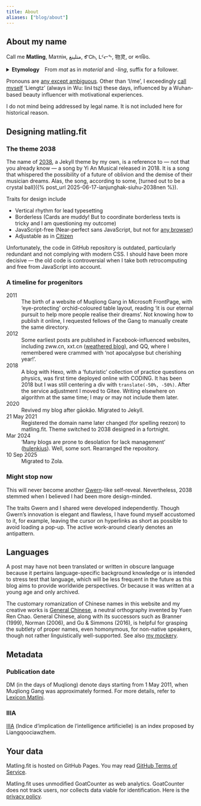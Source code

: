 ```yaml
---
title: About
aliases: ["blog/about"]
---
```


## About my name

Call me **Matling**, <bdi lang="uk">Матлін</bdi>, <bdi>متلينغ</bdi>, ᎹᏟᏂ, ᒪᑦᓕᖕ, 物灵, or 𑂧𑂞𑂪𑂱𑂑.

<details>
<summary><b>Etymology&emsp;</b>From <i>mat</i> as in <i>material</i> and <i>-ling</i>, suffix for a follower.</summary>
<p>Ahem.
<p>For though pedantic enough, I attribute the name to <cite>Tsieushaeng Fuh</cite> by Euyang Sieu.</p>
<blockquote>The verdant is unsentimental, fading into nothing now and then. Humans are animals, but the paragon of them.<br>草木无情，有时飘零。人为动物，惟物之灵。</blockquote>
<p>Surface analysis influenced by Sky Darmos’ <cite>The German Language in Chinese Script</cite>. The quackery is adequate for <a href="https://lex.matling.fit/divpolis.html">a foundation of recreational art</a>.
<p>In non-natural languages:
<table><thead><tr><th>Language</th><th>Name</th><th>Alternative</th></tr></thead><tbody><tr><td>Dan’a’yo</td><td>묻링</td><td>Mutling</td></tr><tr><td>Esperanto</td><td>Matlino</td><td> </td></tr><tr><td>Lojban</td><td>la mytlin</td><td> </td></tr><tr><td>Shidinn</td><td>gwƨ viƨ</td><td>Geuénnýn</td></tr><tr><td>Shōnago language</td><td><img class="ml-wordmark" src="https://s21.ax1x.com/2024/03/20/pFWOT8f.png" height="35"></td><td>Māute-nòhlì</td></tr><tr><td>Toki Pona</td><td>jan Malin</td><td style="font-family:'linja pona','linja sike';max-width:6em">jan[_mi_alasa­_li_insa_nasin]</td></tr></tbody></table>
<p>To Latinize, insert my legal name to <span style="filter:blur(2px)">***** ****</span> Matlina. In Chinese Sign Language, possibly nicknamed <span lang="csl" title="">𝠀𝪟𝪨𝠀𝪟𝤅𝣅𝪟𝣅𝪟𝪨𝡶𝪨</span>.
</details>

Pronouns are [any except ambiguous](https://en.pronouns.page/any). Other than ‘I/me’, I exceedingly [call myself](https://mzh.moegirl.org.cn/特殊第一人称) ‘Liengtz’ (always in Wu: lin˨ tsz̩) these days, influenced by a Wuhan-based beauty influencer with motivational experiences.

I do not mind being addressed by legal name. It is not included here for historical reason.

## Designing matling.fit

### The theme 2038

The name of [2038](https://github.com/0xis-cn/2038),
a Jekyll theme by my own, is a reference to — not that you already know —
a song by Yi An Musical released in 2018.
It is a song that whispered the possibility of a future of oblivion
and the demise of their musician dreams.
Alas, the song, according to some, [turned out to be a crystal ball]({% post_url 2025-06-17-ianjunghak-siuhu-2038nen %}).

Traits for design include

- Vertical rhythm for lead typesetting
- Borderless (Cards are muddy! But to coordinate borderless texts is tricky and I am questioning my outcome)
- JavaScript-free (Near-perfect sans JavaScript, but not for [any browser](http://www.anybrowser.org/campaign/))
- Adjustable as in [Citizen](https://www.mediawiki.org/wiki/Skin:Citizen)

Unfortunately, the code in GitHub repository is outdated, particularly
redundant and not complying with modern CSS.
I should have been more decisive —
the old code is controversial when I take both retrocomputing and free from JavaScript into account.

### A timeline for progenitors

<dl class=ml-card-list>
<dt>2011
<dd>The birth of a website of Muqliong Gang in Microsoft FrontPage,
with ‘eye-protecting’ orchid-coloured table layout,
reading ‘it is our eternal pursuit to help more people realise their dreams’.
Not knowing how to publish it online, I requested fellows of the Gang to
manually create the same directory.

<dt>2012
<dd>Some earliest posts are published in Facebook-influenced websites, including
zww.cn, xxt.cn (<a href="http://blog.xxt.cn/459358784">weathered blog</a>), and QQ,
where I remembered were crammed with ‘not apocalypse but cherishing year!’.

<dt>2018
<dd>A blog with Hexo, with a ‘futuristic’ collection of practice questions on physics,
was first time deployed online with CODING.
It has been 2018 but I was still centering a div with <code>translate(-50%, -50%)</code>.
After the service adjustment I moved to Gitee.
Writing elsewhere on algorithm at the same time; I may or may not include them later.

<dt>2020
<dd>Revived my blog after gāokǎo. Migrated to Jekyll.

<dt>21 May 2021
<dd>Registered the domain name later changed (for spelling reezon) to matling.fit.
Theme switched to 2038 designed in a fortnight.

<dt>Mar 2024
<dd>‘Many blogs are prone to desolation for lack management’ (<a href="https://vistudium.top/">hulenkius</a>). Well, some sort.
Rearranged the repository.

<dt>10 Sep 2025
<dd>Migrated to Zola.
</dl>

### Might stop now

This will never become another [Gwern](https://gwern.net/design)-like self-reveal. Nevertheless, 2038 stemmed when I believed I had been more design-minded.

The traits Gwern and I shared were developed independently. Though Gwern’s innovation is elegant and flawless, I have found myself accustomed to it, for example, leaving the cursor on hyperlinks as short as possible to avoid loading a pop-up. The active work-around clearly denotes an antipattern.

## Languages

A post may have not been translated or written in obscure language because it pertains language-specific background knowledge or is intended to stress test that language, which will be less frequent in the future as this blog aims to provide worldwide perspectives.
Or because it was written at a young age and only archived.

The customary romanization of Chinese names in this website and my creative works is [General Chinese](https://en.wikipedia.org/wiki/General_Chinese), a neutral orthography invented by Yuen Ren Chao. General Chinese, along with its successors such as Branner (1999), Norman (2006), and Gu & Simmons (2016), is helpful for grasping the subtlety of proper names, even homonymous, for non-native speakers, though not rather linguistically well-supported. See also [my mockery](@/blog/2025-03-31-enhypen-alphabet.md).

## Metadata

### Publication date

DM (in the days of Muqliong) denote days starting from 1 May 2011, when
Muqliong Gang was approximately formed. For more details, refer to [Lexicon Matlini](https://lex.matling.fit/days-of-muqliong.html).

### IIIA

[IIIA](https://github.com/ErSanSan233/IIIA) (<span lang=fr>Indice d’implication de l’intelligence artificielle</span>) is an index proposed by Liangqoociawzhem.

## Your data

Matling.fit is hosted on GitHub Pages. You may read [GitHub Terms of Service](https://docs.github.com/en/site-policy/github-terms/github-terms-of-service).

Matling.fit uses unmodified GoatCounter as web analytics. GoatCounter does not track users, nor collects data viable for identification. Here is the [privacy policy](https://www.goatcounter.com/help/privacy).